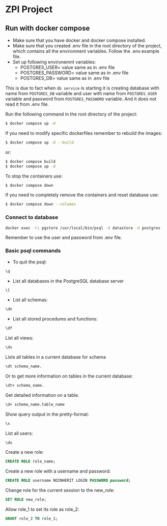 # ZPI Project

## Run with docker compose
* Make sure that you have docker and docker compose installed.
* Make sure that you created .env file in the root directory of the project, which contains all the environment variables. Follow the .env.example file.
* Set up following environemnt variables:
     * POSTGRES_USER= value same as in .env file
     * POSTGRES_PASSWORD= value same as in .env file
     * POSTGRES_DB= value same as in .env file

This is due to fact when `db service` is starting it is creating database with name from `POSTGRES_DB` variable and user with name from `POSTGRES_USER` variable and password from `POSTGRES_PASSWORD` variable. And it does not read it from .env file.

Run the following command in the root directory of the project:
```bash
$ docker compose up -d
```

If you need to modify specific dockerfiles remember to rebuild the images:
```bash
$ docker compose up -d --build
```
or:
```bash
$ docker compose build
$ docker compose up -d
```

To stop the containers use:
```bash
$ docker compose down
```

If you need to completely remove the containers and reset database use:
```bash
$ docker compose down --volumes
```

### Connect to database
```bash
docker exec -ti pgstore /usr/local/bin/psql -d datastore -U postgres
```
Remember to use the user and password from .env file.

### Basic psql commands
* To quit the psql:
```bash
\q
```

* List all databases in the PostgreSQL database server

```bash
\l
```

* List all schemas:

```bash
\dn
```

* List all stored procedures and functions:

```bash
\df
```

List all views:

```bash
\dv
```

Lists all tables in a current database for schema
```bash
\dt schema_name.
```

Or to get more information on tables in the current database:

```bash
\dt+ schema_name.
```

Get detailed information on a table.

```bash
\d+ schema_name.table_name
```

Show query output in the pretty-format:

```bash
\x
```

List all users:

```bash
\du
```

Create a new role:
```sql
CREATE ROLE role_name;
```

Create a new role with a username and password:
```sql
CREATE ROLE username NOINHERIT LOGIN PASSWORD password;
```

Change role for the current session to the new_role:
```sql
SET ROLE new_role;
```

Allow role_1 to set its role as role_2:
```sql
GRANT role_2 TO role_1;
```
